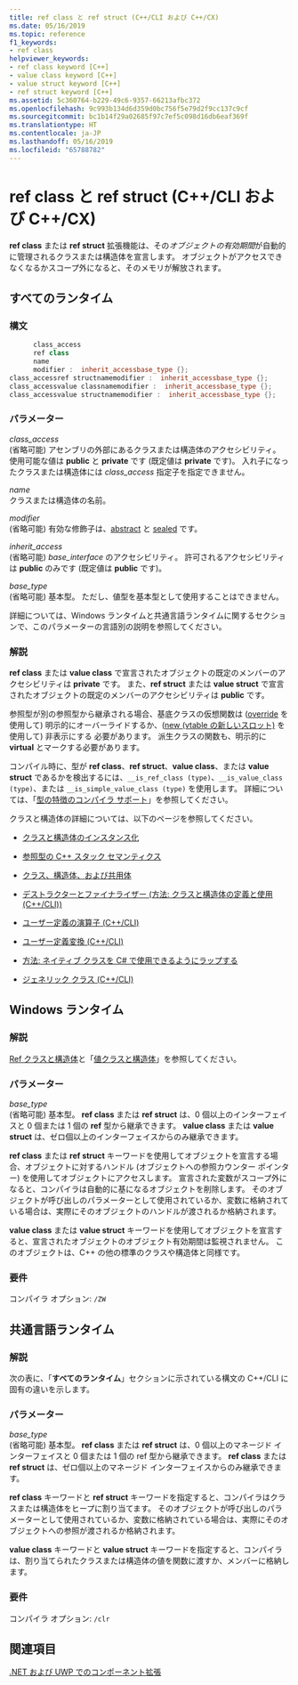 ```yaml
---
title: ref class と ref struct (C++/CLI および C++/CX)
ms.date: 05/16/2019
ms.topic: reference
f1_keywords:
- ref class
helpviewer_keywords:
- ref class keyword [C++]
- value class keyword [C++]
- value struct keyword [C++]
- ref struct keyword [C++]
ms.assetid: 5c360764-b229-49c6-9357-66213afbc372
ms.openlocfilehash: 9c993b134d6d359d0bc756f5e79d2f9cc137c9cf
ms.sourcegitcommit: bc1b14f29a02685f97c7ef5c098d16db6eaf369f
ms.translationtype: HT
ms.contentlocale: ja-JP
ms.lasthandoff: 05/16/2019
ms.locfileid: "65788782"
---
```

# <a name="ref-class-and-ref-struct--ccli-and-ccx"></a>ref class と ref struct (C++/CLI および C++/CX)

**ref class** または **ref struct** 拡張機能は、その*オブジェクトの有効期間*が自動的に管理されるクラスまたは構造体を宣言します。 オブジェクトがアクセスできなくなるかスコープ外になると、そのメモリが解放されます。

## <a name="all-runtimes"></a>すべてのランタイム

### <a name="syntax"></a>構文

```cpp
      class_access
      ref class
      name
      modifier :  inherit_accessbase_type {};
class_accessref structnamemodifier :  inherit_accessbase_type {};
class_accessvalue classnamemodifier :  inherit_accessbase_type {};
class_accessvalue structnamemodifier :  inherit_accessbase_type {};
```

### <a name="parameters"></a>パラメーター

*class_access*<br/>
(省略可能) アセンブリの外部にあるクラスまたは構造体のアクセシビリティ。 使用可能な値は **public** と **private** です (既定値は **private** です)。 入れ子になったクラスまたは構造体には *class_access* 指定子を指定できません。

*name*<br/>
クラスまたは構造体の名前。

*modifier*<br/>
(省略可能) 有効な修飾子は、[abstract](abstract-cpp-component-extensions.md) と [sealed](sealed-cpp-component-extensions.md) です。

*inherit_access*<br/>
(省略可能) *base_interface* のアクセシビリティ。 許可されるアクセシビリティは **public** のみです (既定値は **public** です)。

*base_type*<br/>
(省略可能) 基本型。 ただし、値型を基本型として使用することはできません。

詳細については、Windows ランタイムと共通言語ランタイムに関するセクションで、このパラメーターの言語別の説明を参照してください。

### <a name="remarks"></a>解説

**ref class** または **value class** で宣言されたオブジェクトの既定のメンバーのアクセシビリティは **private** です。 また、**ref struct** または **value struct** で宣言されたオブジェクトの既定のメンバーのアクセシビリティは **public** です。

参照型が別の参照型から継承される場合、基底クラスの仮想関数は ([override](override-cpp-component-extensions.md) を使用して) 明示的にオーバーライドするか、([new (vtable の新しいスロット)](new-new-slot-in-vtable-cpp-component-extensions.md) を使用して) 非表示にする 必要があります。 派生クラスの関数も、明示的に **virtual** とマークする必要があります。

コンパイル時に、型が **ref class**、**ref struct**、**value class**、または **value struct** であるかを検出するには、`__is_ref_class (type)`、`__is_value_class (type)`、または `__is_simple_value_class (type)` を使用します。 詳細については、「[型の特徴のコンパイラ サポート](compiler-support-for-type-traits-cpp-component-extensions.md)」を参照してください。

クラスと構造体の詳細については、以下のページを参照してください。

- [クラスと構造体のインスタンス化](../dotnet/how-to-define-and-consume-classes-and-structs-cpp-cli.md)

- [参照型の C++ スタック セマンティクス](../dotnet/cpp-stack-semantics-for-reference-types.md)

- [クラス、構造体、および共用体](../cpp/classes-and-structs-cpp.md)

- [デストラクターとファイナライザー (方法: クラスと構造体の定義と使用 (C++/CLI))](../dotnet/how-to-define-and-consume-classes-and-structs-cpp-cli.md#BKMK_Destructors_and_finalizers)

- [ユーザー定義の演算子 (C++/CLI)](../dotnet/user-defined-operators-cpp-cli.md)

- [ユーザー定義変換 (C++/CLI)](../dotnet/user-defined-conversions-cpp-cli.md)

- [方法: ネイティブ クラスを C# で使用できるようにラップする](../dotnet/how-to-wrap-native-class-for-use-by-csharp.md)

- [ジェネリック クラス (C++/CLI)](generic-classes-cpp-cli.md)

## <a name="windows-runtime"></a>Windows ランタイム

### <a name="remarks"></a>解説

[Ref クラスと構造体](../cppcx/ref-classes-and-structs-c-cx.md)と「[値クラスと構造体](https://msdn.microsoft.com/library/windows/apps/hh699861.aspx)」を参照してください。

### <a name="parameters"></a>パラメーター

*base_type*<br/>
(省略可能) 基本型。 **ref class** または **ref struct** は、0 個以上のインターフェイスと 0 個または 1 個の **ref** 型から継承できます。 **value class** または **value struct** は、ゼロ個以上のインターフェイスからのみ継承できます。

**ref class** または **ref struct** キーワードを使用してオブジェクトを宣言する場合、オブジェクトに対するハンドル (オブジェクトへの参照カウンター ポインター) を使用してオブジェクトにアクセスします。 宣言された変数がスコープ外になると、コンパイラは自動的に基になるオブジェクトを削除します。 そのオブジェクトが呼び出しのパラメーターとして使用されているか、変数に格納されている場合は、実際にそのオブジェクトのハンドルが渡されるか格納されます。

**value class** または **value struct** キーワードを使用してオブジェクトを宣言すると、宣言されたオブジェクトのオブジェクト有効期間は監視されません。 このオブジェクトは、C++ の他の標準のクラスや構造体と同様です。

### <a name="requirements"></a>要件

コンパイラ オプション: `/ZW`

## <a name="common-language-runtime"></a>共通言語ランタイム

### <a name="remarks"></a>解説

次の表に、「**すべてのランタイム**」セクションに示されている構文の C++/CLI に固有の違いを示します。

### <a name="parameters"></a>パラメーター

*base_type*<br/>
(省略可能) 基本型。 **ref class** または **ref struct** は、0 個以上のマネージド インターフェイスと 0 個または 1 個の ref 型から継承できます。 **ref class** または **ref struct** は、ゼロ個以上のマネージド インターフェイスからのみ継承できます。

**ref class** キーワードと **ref struct** キーワードを指定すると、コンパイラはクラスまたは構造体をヒープに割り当てます。 そのオブジェクトが呼び出しのパラメーターとして使用されているか、変数に格納されている場合は、実際にそのオブジェクトへの参照が渡されるか格納されます。

**value class** キーワードと **value struct** キーワードを指定すると、コンパイラは、割り当てられたクラスまたは構造体の値を関数に渡すか、メンバーに格納します。

### <a name="requirements"></a>要件

コンパイラ オプション: `/clr`

## <a name="see-also"></a>関連項目

[.NET および UWP でのコンポーネント拡張](component-extensions-for-runtime-platforms.md)